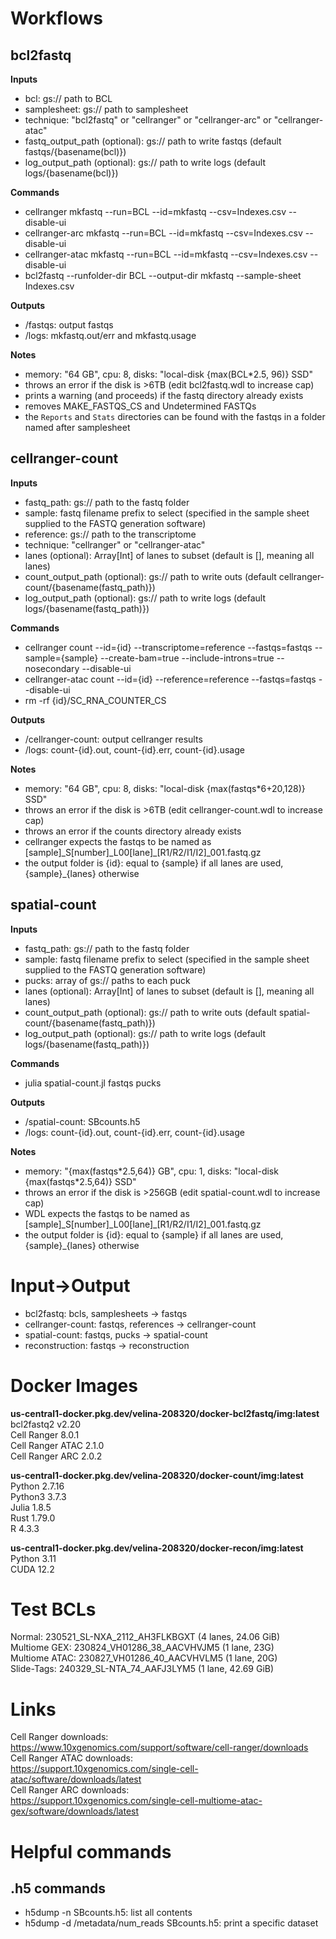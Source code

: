 Workflows
=========

bcl2fastq
---------

**Inputs**  
* bcl: gs:// path to BCL  
* samplesheet: gs:// path to samplesheet  
* technique: "bcl2fastq" or "cellranger" or "cellranger-arc" or "cellranger-atac"
* fastq_output_path (optional): gs:// path to write fastqs (default fastqs/{basename(bcl)})  
* log_output_path (optional): gs:// path to write logs (default logs/{basename(bcl)})

**Commands**  
* cellranger mkfastq --run=BCL --id=mkfastq --csv=Indexes.csv --disable-ui  
* cellranger-arc mkfastq --run=BCL --id=mkfastq --csv=Indexes.csv --disable-ui  
* cellranger-atac mkfastq --run=BCL --id=mkfastq --csv=Indexes.csv --disable-ui
* bcl2fastq --runfolder-dir BCL --output-dir mkfastq --sample-sheet Indexes.csv  

**Outputs**  
* /fastqs: output fastqs  
* /logs: mkfastq.out/err and mkfastq.usage

**Notes**
* memory: "64 GB", cpu: 8, disks: "local-disk {max(BCL*2.5, 96)} SSD"  
* throws an error if the disk is >6TB (edit bcl2fastq.wdl to increase cap)  
* prints a warning (and proceeds) if the fastq directory already exists
* removes MAKE_FASTQS_CS and Undetermined FASTQs
* the `Reports` and `Stats` directories can be found with the fastqs in a folder named after samplesheet

cellranger-count
----------------

**Inputs**  
* fastq_path: gs:// path to the fastq folder  
* sample: fastq filename prefix to select (specified in the sample sheet supplied to the FASTQ generation software)  
* reference: gs:// path to the transcriptome  
* technique: "cellranger" or "cellranger-atac"  
* lanes (optional): Array[Int] of lanes to subset (default is [], meaning all lanes)  
* count_output_path (optional): gs:// path to write outs (default cellranger-count/{basename(fastq_path)})  
* log_output_path (optional): gs:// path to write logs (default logs/{basename(fastq_path)})

**Commands**  
* cellranger count --id={id} --transcriptome=reference --fastqs=fastqs --sample={sample} --create-bam=true --include-introns=true --nosecondary --disable-ui  
* cellranger-atac count --id={id} --reference=reference --fastqs=fastqs --disable-ui  
* rm -rf {id}/SC_RNA_COUNTER_CS

**Outputs**  
* /cellranger-count: output cellranger results  
* /logs: count-{id}.out, count-{id}.err, count-{id}.usage  

**Notes**
* memory: "64 GB", cpu: 8, disks: "local-disk {max(fastqs\*6+20,128)} SSD"  
* throws an error if the disk is >6TB (edit cellranger-count.wdl to increase cap)
* throws an error if the counts directory already exists
* cellranger expects the fastqs to be named as [sample]\_S[number]\_L00[lane]\_[R1/R2/I1/I2]\_001.fastq.gz
* the output folder is {id}: equal to {sample} if all lanes are used, {sample}_{lanes} otherwise

spatial-count
----------------

**Inputs**  
* fastq_path: gs:// path to the fastq folder  
* sample: fastq filename prefix to select (specified in the sample sheet supplied to the FASTQ generation software)  
* pucks: array of gs:// paths to each puck  
* lanes (optional): Array[Int] of lanes to subset (default is [], meaning all lanes)  
* count_output_path (optional): gs:// path to write outs (default spatial-count/{basename(fastq_path)})  
* log_output_path (optional): gs:// path to write logs (default logs/{basename(fastq_path)})

**Commands**  
* julia spatial-count.jl fastqs pucks  

**Outputs**  
* /spatial-count: SBcounts.h5  
* /logs: count-{id}.out, count-{id}.err, count-{id}.usage  

**Notes**
* memory: "{max(fastqs\*2.5,64)} GB", cpu: 1, disks: "local-disk {max(fastqs\*2.5,64)} SSD"  
* throws an error if the disk is >256GB (edit spatial-count.wdl to increase cap)
* WDL expects the fastqs to be named as [sample]\_S[number]\_L00[lane]\_[R1/R2/I1/I2]\_001.fastq.gz
* the output folder is {id}: equal to {sample} if all lanes are used, {sample}_{lanes} otherwise

Input→Output
====================
* bcl2fastq: bcls, samplesheets → fastqs  
* cellranger-count: fastqs, references → cellranger-count  
* spatial-count: fastqs, pucks → spatial-count
* reconstruction: fastqs → reconstruction  

Docker Images
=============
**us-central1-docker.pkg.dev/velina-208320/docker-bcl2fastq/img:latest**  
bcl2fastq2 v2.20  
Cell Ranger 8.0.1  
Cell Ranger ATAC 2.1.0  
Cell Ranger ARC 2.0.2  

**us-central1-docker.pkg.dev/velina-208320/docker-count/img:latest**  
Python 2.7.16  
Python3 3.7.3  
Julia 1.8.5  
Rust 1.79.0  
R 4.3.3  

**us-central1-docker.pkg.dev/velina-208320/docker-recon/img:latest**  
Python 3.11  
CUDA 12.2  

# Test BCLs
Normal: 230521_SL-NXA_2112_AH3FLKBGXT (4 lanes, 24.06 GiB)  
Multiome GEX: 230824_VH01286_38_AACVHVJM5 (1 lane, 23G)  
Multiome ATAC: 230827_VH01286_40_AACVHVLM5 (1 lane, 20G)  
Slide-Tags: 240329_SL-NTA_74_AAFJ3LYM5 (1 lane, 42.69 GiB)

Links
=====
Cell Ranger downloads:  
https://www.10xgenomics.com/support/software/cell-ranger/downloads  
Cell Ranger ATAC downloads:  
https://support.10xgenomics.com/single-cell-atac/software/downloads/latest  
Cell Ranger ARC downloads:  
https://support.10xgenomics.com/single-cell-multiome-atac-gex/software/downloads/latest  

Helpful commands
================
.h5 commands
------------
* h5dump -n SBcounts.h5: list all contents
* h5dump -d /metadata/num_reads SBcounts.h5: print a specific dataset
